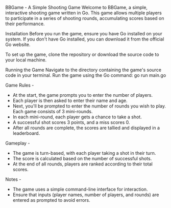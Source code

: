 BBGame - A Simple Shooting Game
Welcome to BBGame, a simple, interactive shooting game written in Go. This game allows multiple players to participate in a series of shooting rounds, accumulating scores based on their performance.

Installation
Before you run the game, ensure you have Go installed on your system. If you don't have Go installed, you can download it from the official Go website.

To set up the game, clone the repository or download the source code to your local machine.

Running the Game
Navigate to the directory containing the game's source code in your terminal. Run the game using the Go command: go run main.go


Game Rules - 
- At the start, the game prompts you to enter the number of players.
- Each player is then asked to enter their name and age.
- Next, you'll be prompted to enter the number of rounds you wish to play. Each game consists of 3 mini-rounds.
- In each mini-round, each player gets a chance to take a shot.
- A successful shot scores 3 points, and a miss scores 0.
- After all rounds are complete, the scores are tallied and displayed in a leaderboard.


Gameplay - 
- The game is turn-based, with each player taking a shot in their turn.
- The score is calculated based on the number of successful shots.
- At the end of all rounds, players are ranked according to their total scores.


Notes - 
- The game uses a simple command-line interface for interaction.
- Ensure that inputs (player names, number of players, and rounds) are entered as prompted to avoid errors.



